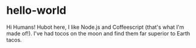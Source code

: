 # hello-world

Hi Humans!
Hubot here, I like Node.js and Coffeescript (that's what I'm made of!).
I've had tocos on the moon and find them far superior to Earth tacos.
